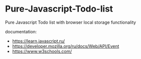# Pure-Javascript-Todo-list
Pure Javascript Todo list with browser local storage functionality

documentation:
- https://learn.javascript.ru/
- https://developer.mozilla.org/ru/docs/Web/API/Event 
- https://www.w3schools.com/
